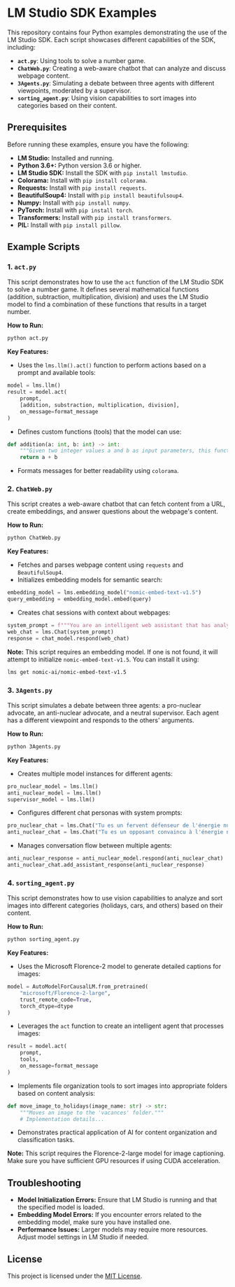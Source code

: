 # LM Studio SDK Examples

This repository contains four Python examples demonstrating the use of the LM Studio SDK. Each script showcases different capabilities of the SDK, including:

-   **`act.py`**: Using tools to solve a number game.
-   **`ChatWeb.py`**: Creating a web-aware chatbot that can analyze and discuss webpage content.
-   **`3Agents.py`**: Simulating a debate between three agents with different viewpoints, moderated by a supervisor.
-   **`sorting_agent.py`**: Using vision capabilities to sort images into categories based on their content.

## Prerequisites

Before running these examples, ensure you have the following:

*   **LM Studio:** Installed and running.
*   **Python 3.6+:** Python version 3.6 or higher.
*   **LM Studio SDK:** Install the SDK with `pip install lmstudio`.
*   **Colorama:** Install with `pip install colorama`.
*   **Requests:** Install with `pip install requests`.
*   **BeautifulSoup4:** Install with `pip install beautifulsoup4`.
*   **Numpy:** Install with `pip install numpy`.
*   **PyTorch:** Install with `pip install torch`.
*   **Transformers:** Install with `pip install transformers`.
*   **PIL:** Install with `pip install pillow`.

## Example Scripts

### 1. `act.py`

This script demonstrates how to use the `act` function of the LM Studio SDK to solve a number game. It defines several mathematical functions (addition, subtraction, multiplication, division) and uses the LM Studio model to find a combination of these functions that results in a target number.

**How to Run:**

```bash
python act.py
```

**Key Features:**

*   Uses the `lms.llm().act()` function to perform actions based on a prompt and available tools:

```python
model = lms.llm()
result = model.act(
    prompt,
    [addition, substraction, multiplication, division],
    on_message=format_message
)
```

*   Defines custom functions (tools) that the model can use:

```python
def addition(a: int, b: int) -> int:
    """Given two integer values a and b as input parameters, this function computes and returns their arithmetic sum (a + b) as an integer value."""
    return a + b
```

*   Formats messages for better readability using `colorama`.

### 2. `ChatWeb.py`

This script creates a web-aware chatbot that can fetch content from a URL, create embeddings, and answer questions about the webpage's content.

**How to Run:**

```bash
python ChatWeb.py
```

**Key Features:**

*   Fetches and parses webpage content using `requests` and `BeautifulSoup4`.
*   Initializes embedding models for semantic search:

```python
embedding_model = lms.embedding_model("nomic-embed-text-v1.5")
query_embedding = embedding_model.embed(query)
```

*   Creates chat sessions with context about webpages:

```python
system_prompt = f"""You are an intelligent web assistant that has analyzed the web page titled "{title}" at URL {url}."""
web_chat = lms.Chat(system_prompt)
response = chat_model.respond(web_chat)
```

**Note:** This script requires an embedding model. If one is not found, it will attempt to initialize `nomic-embed-text-v1.5`. You can install it using:

```bash
lms get nomic-ai/nomic-embed-text-v1.5
```

### 3. `3Agents.py`

This script simulates a debate between three agents: a pro-nuclear advocate, an anti-nuclear advocate, and a neutral supervisor. Each agent has a different viewpoint and responds to the others' arguments.

**How to Run:**

```bash
python 3Agents.py
```

**Key Features:**

*   Creates multiple model instances for different agents:

```python
pro_nuclear_model = lms.llm()
anti_nuclear_model = lms.llm()
supervisor_model = lms.llm()
```

*   Configures different chat personas with system prompts:

```python
pro_nuclear_chat = lms.Chat("Tu es un fervent défenseur de l'énergie nucléaire...")
anti_nuclear_chat = lms.Chat("Tu es un opposant convaincu à l'énergie nucléaire...")
```

*   Manages conversation flow between multiple agents:

```python
anti_nuclear_response = anti_nuclear_model.respond(anti_nuclear_chat)
anti_nuclear_chat.add_assistant_response(anti_nuclear_response)
```

### 4. `sorting_agent.py`

This script demonstrates how to use vision capabilities to analyze and sort images into different categories (holidays, cars, and others) based on their content.

**How to Run:**

```bash
python sorting_agent.py
```

**Key Features:**

*   Uses the Microsoft Florence-2 model to generate detailed captions for images:

```python
model = AutoModelForCausalLM.from_pretrained(
    "microsoft/Florence-2-large", 
    trust_remote_code=True,
    torch_dtype=dtype
)
```

*   Leverages the `act` function to create an intelligent agent that processes images:

```python
result = model.act(
    prompt,
    tools,
    on_message=format_message
)
```

*   Implements file organization tools to sort images into appropriate folders based on content analysis:

```python
def move_image_to_holidays(image_name: str) -> str:
    """Moves an image to the 'vacances' folder."""
    # Implementation details...
```

*   Demonstrates practical application of AI for content organization and classification tasks.

**Note:** This script requires the Florence-2-large model for image captioning. Make sure you have sufficient GPU resources if using CUDA acceleration.

## Troubleshooting

*   **Model Initialization Errors:** Ensure that LM Studio is running and that the specified model is loaded.
*   **Embedding Model Errors:** If you encounter errors related to the embedding model, make sure you have installed one.
*   **Performance Issues:** Larger models may require more resources. Adjust model settings in LM Studio if needed.

## License

This project is licensed under the [MIT License](LICENSE).

